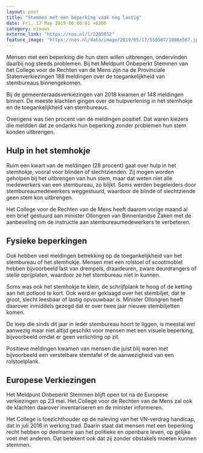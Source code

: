 ```yaml
---
layout: post
title: "Stemmen met een beperking vaak nog lastig"
date: Fri, 17 May 2019 06:00:01 +0200
category: nieuws
externe_link: "https://nos.nl/l/2285052"
feature_image: "https://nos.nl/data/image/2019/05/17/550567/1008x567.jpg"
---
```


<p>Mensen met een beperking die hun stem willen uitbrengen, ondervinden daarbij nog steeds problemen. Bij het Meldpunt Onbeperkt Stemmen van het College voor de Rechten van de Mens zijn na de Provinciale Statenverkiezingen 188 meldingen over de toegankelijkheid van stembureaus binnengekomen.</p>
<p>Bij de gemeenteraadsverkiezingen van 2018 kwamen er 148 meldingen binnen. De meeste klachten gingen over de hulpverlening in het stemhokje en de toegankelijkheid van stembureaus.</p>
<p>Overigens was tien procent van de meldingen positief. Dat waren kiezers die meldden dat ze ondanks hun beperking zonder problemen hun stem konden uitbrengen.</p>
<h2>Hulp in het stemhokje</h2>
<p>Ruim een kwart van de meldingen (28 procent) gaat over hulp in het stemhokje, vooral voor blinden of slechtzienden. Zij mogen worden geholpen bij het uitbrengen van hun stem, maar dat weten niet alle medewerkers van een stembureau, zo blijkt. Soms werden begeleiders door stembureaumedewerkers weggestuurd, waardoor de blinde of slechtziende geen stem kon uitbrengen.</p>
<p>Het College voor de Rechten van de Mens heeft daarom vorige maand al een brief gestuurd aan minister Ollongren van Binnenlandse Zaken met de aanbeveling om de instructie aan stembureaumedewerkers te verbeteren.</p>
<h2>Fysieke beperkingen</h2>
<p>Ook hebben veel meldingen betrekking op de toegankelijkheid van het stembureau of het stemhokje. Mensen met een rolstoel of scootmobiel hebben bijvoorbeeld last van drempels, draaideuren, zware deurdrangers of steile oprijplaten, waardoor ze het stembureau niet in kunnen.</p>
<p>Soms was ook het stemhokje te klein, de schrijfplank te hoog of de ketting aan het potlood te kort. Ook werd er geklaagd over het stembiljet, dat te groot, slecht leesbaar of lastig opvouwbaar is. Minister Ollongren heeft daarover inmiddels gezegd dat er over twee jaar nieuwe stembiljetten komen.</p>
<p>De loep die sinds dit jaar in ieder stembureau hoort te liggen, is meestal wel aanwezig maar niet altijd geschikt voor mensen met een visuele beperking, bijvoorbeeld omdat er geen verlichting op zit.</p>
<p>Positieve meldingen kwamen van mensen die juist blij waren met bijvoorbeeld een verstelbare stemtafel of de aanwezigheid van een rolstoelplank.</p>
<h2>Europese Verkiezingen</h2>
<p>Het Meldpunt Onbeperkt Stemmen blijft open tot na de Europese verkiezingen op 23 mei. Het College voor de Rechten van de Mens zal ook de klachten daarover inventariseren en de minister informeren.</p>
<p>Het College is toezichthouder op de naleving van het VN-verdrag handicap, dat in juli 2016 in werking trad. Daarin staat dat mensen met een beperking recht hebben op deelname aan het politieke en openbare leven, op gelijke voet met anderen. Dat betekent ook dat zij zonder obstakels moeten kunnen stemmen.</p>
